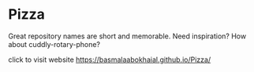 # Pizza
Great repository names are short and memorable. Need inspiration? How about cuddly-rotary-phone?

click to visit website https://basmalaabokhaial.github.io/Pizza/
